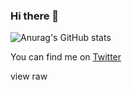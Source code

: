 ### Hi there 👋

![Anurag's GitHub stats](https://github-readme-stats.vercel.app/api?username=MEDU5AS&theme=dark)

<!-- Actual text -->

You can find me on [Twitter][1.2]

<!-- Icons -->

[1.2]: http://i.imgur.com/wWzX9uB.png (twitter icon without padding)

<!-- Links to your social media accounts -->

[1]: https://twitter.com/Martin_Heinz_
[2]: https://www.linkedin.com/in/heinz-martin/
view raw

<!--
**MEDU5AS/MEDU5AS** is a ✨ _special_ ✨ repository because its `README.md` (this file) appears on your GitHub profile.

Here are some ideas to get you started:

